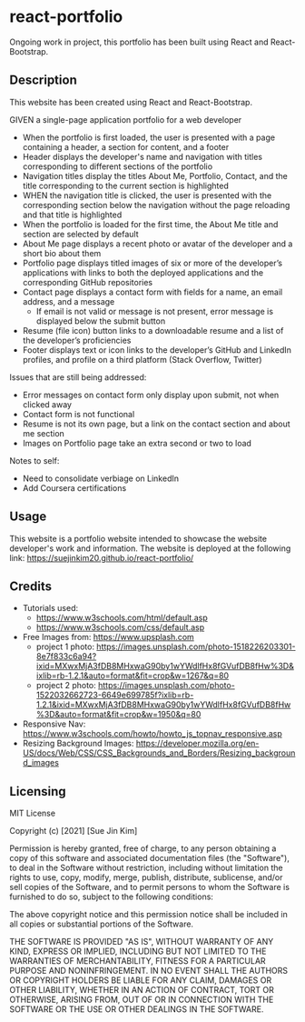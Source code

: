# react-portfolio

Ongoing work in project, this portfolio has been built using React and React-Bootstrap.

## Description
This website has been created using React and React-Bootstrap.

GIVEN a single-page application portfolio for a web developer
* When the portfolio is first loaded, the user is presented with a page containing a header, a section for content, and a footer
* Header displays the developer's name and navigation with titles corresponding to different sections of the portfolio
* Navigation titles display the titles About Me, Portfolio, Contact, and the title corresponding to the current section is highlighted
* WHEN the navigation title is clicked, the user is presented with the corresponding section below the navigation without the page reloading and that title is highlighted
* When the portfolio is loaded for the first time, the About Me title and section are selected by default
* About Me page displays a recent photo or avatar of the developer and a short bio about them
* Portfolio page displays titled images of six or more of the developer’s applications with links to both the deployed applications and the corresponding GitHub repositories
* Contact page displays a contact form with fields for a name, an email address, and a message
    * If email is not valid or message is not present, error message is displayed below the submit button
* Resume (file icon) button links to a downloadable resume and a list of the developer’s proficiencies
* Footer displays text or icon links to the developer’s GitHub and LinkedIn profiles, and profile on a third platform (Stack Overflow, Twitter)

Issues that are still being addressed: 
* Error messages on contact form only display upon submit, not when clicked away
* Contact form is not functional
* Resume is not its own page, but a link on the contact section and about me section
* Images on Portfolio page take an extra second or two to load

Notes to self:
* Need to consolidate verbiage on LinkedIn
* Add Coursera certifications

## Usage
This website is a portfolio website intended to showcase the website developer's work and information. The website is deployed at the following link: https://suejinkim20.github.io/react-portfolio/



## Credits

* Tutorials used:
    * https://www.w3schools.com/html/default.asp
    * https://www.w3schools.com/css/default.asp
* Free Images from: https://www.upsplash.com
    * project 1 photo: https://images.unsplash.com/photo-1518226203301-8e7f833c6a94?ixid=MXwxMjA3fDB8MHxwaG90by1wYWdlfHx8fGVufDB8fHw%3D&ixlib=rb-1.2.1&auto=format&fit=crop&w=1267&q=80
    * project 2 photo: https://images.unsplash.com/photo-1522032662723-6649e699785f?ixlib=rb-1.2.1&ixid=MXwxMjA3fDB8MHxwaG90by1wYWdlfHx8fGVufDB8fHw%3D&auto=format&fit=crop&w=1950&q=80
* Responsive Nav: https://www.w3schools.com/howto/howto_js_topnav_responsive.asp
* Resizing Background Images: https://developer.mozilla.org/en-US/docs/Web/CSS/CSS_Backgrounds_and_Borders/Resizing_background_images


## Licensing

MIT License

Copyright (c) [2021] [Sue Jin Kim]

Permission is hereby granted, free of charge, to any person obtaining a copy of this software and associated documentation files (the "Software"), to deal in the Software without restriction, including without limitation the rights to use, copy, modify, merge, publish, distribute, sublicense, and/or sell copies of the Software, and to permit persons to whom the Software is furnished to do so, subject to the following conditions:

The above copyright notice and this permission notice shall be included in all copies or substantial portions of the Software.

THE SOFTWARE IS PROVIDED "AS IS", WITHOUT WARRANTY OF ANY KIND, EXPRESS OR IMPLIED, INCLUDING BUT NOT LIMITED TO THE WARRANTIES OF MERCHANTABILITY, FITNESS FOR A PARTICULAR PURPOSE AND NONINFRINGEMENT. IN NO EVENT SHALL THE AUTHORS OR COPYRIGHT HOLDERS BE LIABLE FOR ANY CLAIM, DAMAGES OR OTHER LIABILITY, WHETHER IN AN ACTION OF CONTRACT, TORT OR OTHERWISE, ARISING FROM, OUT OF OR IN CONNECTION WITH THE SOFTWARE OR THE USE OR OTHER DEALINGS IN THE SOFTWARE.

